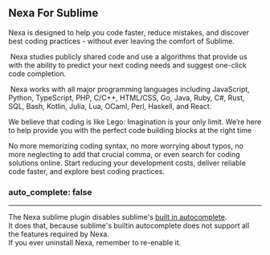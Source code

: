 ## **Nexa For Sublime**

Nexa is designed to help you code faster, reduce mistakes, and discover best coding practices - without ever leaving the comfort of Sublime.

​
Nexa studies publicly shared code and use a algorithms that provide us with the ability to predict your next coding needs and suggest one-click code completion.

​
Nexa works with all major programming languages including JavaScript, Python, TypeScript, PHP, C/C++, HTML/CSS, Go, Java, Ruby, C#, Rust, SQL, Bash, Kotlin, Julia, Lua, OCaml, Perl, Haskell, and React.
​

We believe that coding is like Lego: Imagination is your only limit.
We’re here to help provide you with the perfect code building blocks at the right time
​

No more memorizing coding syntax, no more worrying about typos, no more neglecting to add that crucial comma, or even search for coding solutions online. Start reducing your development costs, deliver reliable code faster, and explore best coding practices.
​

### auto_complete: false
___
The Nexa sublime plugin disables sublime's [built in autocomplete](https://www.sublimetext.com/docs/3/auto_complete.html).  
It does that, because sublime's builtin autocomplete does not support all the features required by Nexa.  
If you ever uninstall Nexa, remember to re-enable it.

